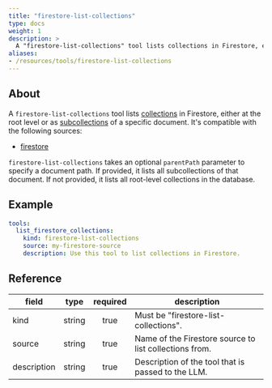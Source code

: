 ```yaml
---
title: "firestore-list-collections"
type: docs
weight: 1
description: >
  A "firestore-list-collections" tool lists collections in Firestore, either at the root level or as subcollections of a document.
aliases:
- /resources/tools/firestore-list-collections
---
```


## About

A `firestore-list-collections` tool lists
[collections](https://firebase.google.com/docs/firestore/data-model#collections)
in Firestore, either at the root level or as
[subcollections](https://firebase.google.com/docs/firestore/data-model#subcollections)
of a specific document.
It's compatible with the following sources:

- [firestore](../../sources/firestore.md)

`firestore-list-collections` takes an optional `parentPath` parameter to specify
a document path. If provided, it lists all subcollections of that document. If
not provided, it lists all root-level collections in the database.

## Example

```yaml
tools:
  list_firestore_collections:
    kind: firestore-list-collections
    source: my-firestore-source
    description: Use this tool to list collections in Firestore.
```

## Reference

| **field**   |      **type**    | **required** | **description**                                        |
|-------------|:----------------:|:------------:|--------------------------------------------------------|
| kind        |      string      |     true     | Must be "firestore-list-collections".                  |
| source      |      string      |     true     | Name of the Firestore source to list collections from. |
| description |      string      |     true     | Description of the tool that is passed to the LLM.     |

